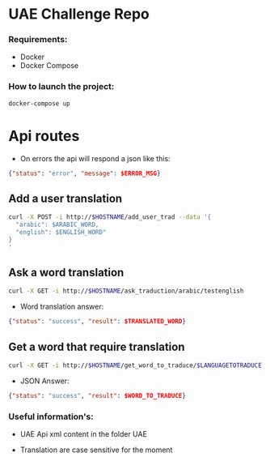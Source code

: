 # UAE Challenge Repo

### Requirements:

- Docker
- Docker Compose

### How to launch the project:

```bash
docker-compose up
```

# Api routes

- On errors the api will respond a json like this:
```json
{"status": "error", "message": $ERROR_MSG}
```

Add a user translation
------
```bash
curl -X POST -i http://$HOSTNAME/add_user_trad --data '{
  "arabic": $ARABIC_WORD,
  "english": $ENGLISH_WORD"
}
'
```

Ask a word translation
------

```bash
curl -X GET -i http://$HOSTNAME/ask_traduction/arabic/testenglish 
```
- Word translation answer:
```json
{"status": "success", "result": $TRANSLATED_WORD}
```

Get a word that require translation
------

```bash
curl -X GET -i http://$HOSTNAME/get_word_to_traduce/$LANGUAGETOTRADUCE
```
- JSON Answer:
```json
{"status": "success", "result": $WORD_TO_TRADUCE}
```

### Useful information's:

- UAE Api xml content in the folder UAE

- Translation are case sensitive for the moment